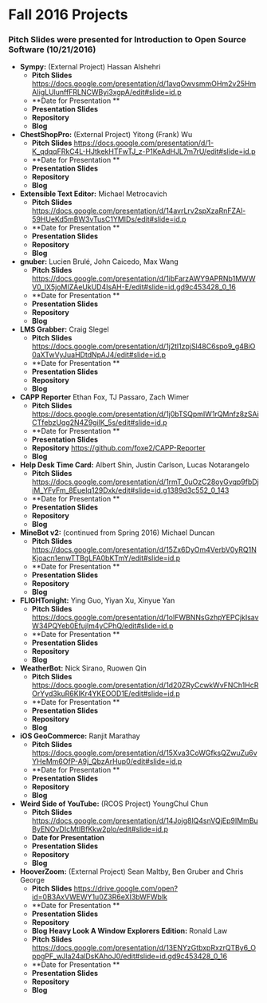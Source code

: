 # Fall 2016 Projects 
### Pitch Slides were presented for Introduction to Open Source Software (10/21/2016) 

- **Sympy:** (External Project) Hassan Alshehri
  - **Pitch Slides** https://docs.google.com/presentation/d/1avqOwvsmmOHm2v25HmAIigLUlunffFRLNCWByi3xgpA/edit#slide=id.p
  - **Date for Presentation  **
  - **Presentation Slides** 
  - **Repository** 
  - **Blog** 
- **ChestShopPro:** (External Project) Yitong (Frank) Wu
  - **Pitch Slides** https://docs.google.com/presentation/d/1-K_qdqqFRkC4L-HJtkekHTFwTJ_z-P1KeAdHJL7m7rU/edit#slide=id.p
  - **Date for Presentation **
  - **Presentation Slides** 
  - **Repository** 
  - **Blog** 
- **Extensible Text Editor:** Michael Metrocavich
  - **Pitch Slides** https://docs.google.com/presentation/d/14avrLrv2spXzaRnFZAl-59HUeKd5mBW3vTusC1YMIDs/edit#slide=id.p
  - **Date for Presentation **
  - **Presentation Slides**
  - **Repository** 
  - **Blog** 
- **gnuber:** Lucien Brulé, John Caicedo, Max Wang
  - **Pitch Slides** https://docs.google.com/presentation/d/1ibFarzAWY9APRNb1MWWV0_IX5joMIZAeUkUD4IsAH-E/edit#slide=id.gd9c453428_0_16
  - **Date for Presentation **
  - **Presentation Slides** 
  - **Repository** 
  - **Blog** 
- **LMS Grabber:** Craig Slegel
  - **Pitch Slides** https://docs.google.com/presentation/d/1j2tl1zpjSl48C6spo9_g4BiO0aXTwVyJuaHDtdNpAJ4/edit#slide=id.p
  - **Date for Presentation **
  - **Presentation Slides** 
  - **Repository** 
  - **Blog** 
- **CAPP Reporter** Ethan Fox, TJ Passaro, Zach Wimer
  - **Pitch Slides** https://docs.google.com/presentation/d/1j0bTSQpmIW1rQMnfz8zSAiCTfebzUqg2N4Z9gilK_5s/edit#slide=id.p
  - **Date for Presentation **
  - **Presentation Slides** 
  - **Repository** https://github.com/foxe2/CAPP-Reporter
  - **Blog** 
- **Help Desk Time Card:** Albert Shin, Justin Carlson, Lucas Notarangelo 
  - **Pitch Slides** https://docs.google.com/presentation/d/1rmT_0uOzC28oyGvqp9fbDjiM_YFyFm_8EueIq129Dxk/edit#slide=id.g1389d3c552_0_143
  - **Date for Presentation **
  - **Presentation Slides** 
  - **Repository** 
  - **Blog** 
- **MineBot v2:** (continued from Spring 2016) Michael Duncan 
  - **Pitch Slides** https://docs.google.com/presentation/d/15Zx6DyOm4VerbV0yRQ1NKjoacn1enwTTBgLFA0bKTmY/edit#slide=id.p
  - **Date for Presentation **
  - **Presentation Slides** 
  - **Repository** 
  - **Blog** 
- **FLIGHTonight:**  Ying Guo, Yiyan Xu, Xinyue Yan
  - **Pitch Slides** https://docs.google.com/presentation/d/1oIFWBNNsGzhpYEPCjkIsavW34PQYeb0Efujlm4yCPhQ/edit#slide=id.p
  - **Date for Presentation **
  - **Presentation Slides** 
  - **Repository** 
  - **Blog**
- **WeatherBot:** Nick Sirano, Ruowen Qin
  - **Pitch Slides** https://docs.google.com/presentation/d/1d20ZRyCcwkWvFNCh1HcROrYyd3kuR6KlKr4YKEOOD1E/edit#slide=id.p
  - **Date for Presentation **
  - **Presentation Slides**
  - **Repository** 
  - **Blog** 
- **iOS GeoCommerce:** Ranjit Marathay
  - **Pitch Slides** https://docs.google.com/presentation/d/15Xva3CoWGfksQZwuZu6vYHeMm6OfP-A9j_QbzArHup0/edit#slide=id.p
  - **Date for Presentation **
  - **Presentation Slides** 
  - **Repository** 
  - **Blog** 
- **Weird Side of YouTube:** (RCOS Project) YoungChul Chun
  - **Pitch Slides** https://docs.google.com/presentation/d/14Jojg8lQ4snVQjEp9IMmBuByENOvDIcMtIBfKkw2plo/edit#slide=id.p
  - **Date for Presentation**
  - **Presentation Slides** 
  -  **Repository** 
  -  **Blog** 
- **HooverZoom:** (External Project) Sean Maltby, Ben Gruber and Chris George 
  - **Pitch Slides** https://drive.google.com/open?id=0B3AxVWEWY1u0Z3R6eXI3bWFWblk
  - **Date for Presentation **
  - **Presentation Slides** 
  - **Repository** 
  - **Blog** 
 **Heavy Look A Window Explorers Edition:**  Ronald Law 
  - **Pitch Slides** https://docs.google.com/presentation/d/13ENYzGtbxpRxzrQTBy6_OppgPF_wJla24alDsKAhoJ0/edit#slide=id.gd9c453428_0_16
  - **Date for Presentation **
  - **Presentation Slides** 
  - **Repository** 
  - **Blog** 
